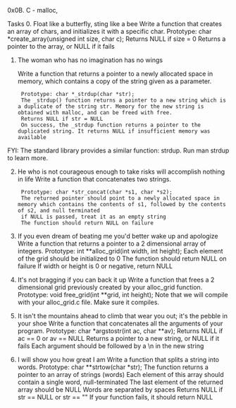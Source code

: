 0x0B. C - malloc, 

Tasks
0. Float like a butterfly, sting like a bee
		Write a function that creates an array of chars, and initializes it with a specific char.
			Prototype: char *create_array(unsigned int size, char c);
			Returns NULL if size = 0
			Returns a pointer to the array, or NULL if it fails
1. The woman who has no imagination has no wings

	Write a function that returns a pointer to a newly allocated space in memory, which contains a copy of the string given as a parameter.

		Prototype: char *_strdup(char *str);
 		The _strdup() function returns a pointer to a new string which is a duplicate of the string str. Memory for the new string is obtained with malloc, and can be freed with free.
		Returns NULL if str = NULL
		On success, the _strdup function returns a pointer to the duplicated string. It returns NULL if insufficient memory was available
FYI: The standard library provides a similar function: strdup. Run man strdup to learn more.

2. He who is not courageous enough to take risks will accomplish nothing in life
	Write a function that concatenates two strings.

		Prototype: char *str_concat(char *s1, char *s2);
		The returned pointer should point to a newly allocated space in memory which contains the contents of s1, followed by the contents of s2, and null terminated
		if NULL is passed, treat it as an empty string
		The function should return NULL on failure
3. If you even dream of beating me you'd better wake up and apologize
	Write a function that returns a pointer to a 2 dimensional array of integers.
		Prototype: int **alloc_grid(int width, int height);
		Each element of the grid should be initialized to 0
		The function should return NULL on failure
		If width or height is 0 or negative, return NULL
4. It's not bragging if you can back it up
	Write a function that frees a 2 dimensional grid previously created by your alloc_grid function.
		Prototype: void free_grid(int **grid, int height);
		Note that we will compile with your alloc_grid.c file. Make sure it compiles.
5. It isn't the mountains ahead to climb that wear you out; it's the pebble in your shoe
	Write a function that concatenates all the arguments of your program.
		Prototype: char *argstostr(int ac, char **av);
		Returns NULL if ac == 0 or av == NULL
		Returns a pointer to a new string, or NULL if it fails
		Each argument should be followed by a \n in the new string
6. I will show you how great I am
	Write a function that splits a string into words.
		Prototype: char **strtow(char *str);
		The function returns a pointer to an array of strings (words)
		Each element of this array should contain a single word, null-terminated
		The last element of the returned array should be NULL
		Words are separated by spaces
		Returns NULL if str == NULL or str == ""
		If your function fails, it should return NULL
